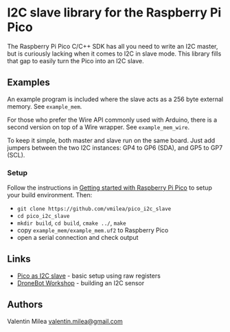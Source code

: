 # I2C slave library for the Raspberry Pi Pico

The Raspberry Pi Pico C/C++ SDK has all you need to write an I2C master, but is curiously lacking when it comes to I2C in slave mode. This library fills that gap to easily turn the Pico into an I2C slave.

## Examples

An example program is included where the slave acts as a 256 byte external memory. See `example_mem`.

For those who prefer the Wire API commonly used with Arduino, there is a second version on top of a Wire wrapper. See `example_mem_wire`.

To keep it simple, both master and slave run on the same board. Just add jumpers between the two I2C instances: GP4 to GP6 (SDA), and GP5 to GP7 (SCL). 

### Setup

Follow the instructions in [Getting started with Raspberry Pi Pico](https://datasheets.raspberrypi.org/pico/getting-started-with-pico.pdf) to setup your build environment. Then:

- `git clone https://github.com/vmilea/pico_i2c_slave`
- `cd pico_i2c_slave`
- `mkdir build`, `cd build`, `cmake ../`, `make`
- copy `example_mem/example_mem.uf2` to Raspberry Pico
- open a serial connection and check output

## Links

- [Pico as I2C slave](https://www.raspberrypi.org/forums/viewtopic.php?t=304074) - basic setup using raw registers
- [DroneBot Workshop](https://dronebotworkshop.com/i2c-part-2-build-i2c-sensor/) - building an I2C sensor

## Authors

Valentin Milea <valentin.milea@gmail.com>

